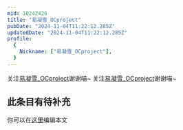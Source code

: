 ```yaml
---
mid: 10242426
title: "易凝雪_OCproject"
pubDate: "2024-11-04T11:22:12.285Z"
updatedDate: "2024-11-04T11:22:12.285Z"
profile:
  {
    Nickname: ["易凝雪_OCproject"],
  }
---
```


关注[易凝雪_OCproject](https://space.bilibili.com/10242426)谢谢喵~ 关注[易凝雪_OCproject](https://space.bilibili.com/10242426)谢谢喵~

## 此条目有待补充
你可以在[这里](https://github.com/Yuhanawa/VTuber.ICU/edit/master/src/content/v/易凝雪_OCproject/index.md)编辑本文
